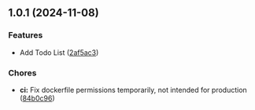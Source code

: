 

## 1.0.1 (2024-11-08)

### Features

* Add Todo List ([2af5ac3](https://github.com/masterbater/todolistexample/commit/2af5ac384f2960ed8b709fe3dff71968c2d88e40))

### Chores

* **ci:** Fix dockerfile permissions temporarily, not intended for production ([84b0c96](https://github.com/masterbater/todolistexample/commit/84b0c9689dc9f0c55f65cc51795181cdd061383f))
